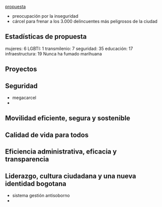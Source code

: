 [propuesta](molano.pdf)
- preocupación por la inseguridad
- cárcel para frenar a los 3.000 delincuentes más peligrosos de la ciudad
## Estadísticas de propuesta
mujeres: 6
LGBTI:  1
transmilenio: 7
seguridad: 35
educación: 17
infraestructura: 19
Nunca ha fumado marihuana
## Proyectos
## Seguridad
- megacarcel
- 
## Movilidad eficiente, segura y sostenible
## Calidad de vida para todos
## Eficiencia administrativa, eficacia y transparencia
## Liderazgo, cultura ciudadana y una nueva identidad bogotana
- sistema gestión antisoborno
- 